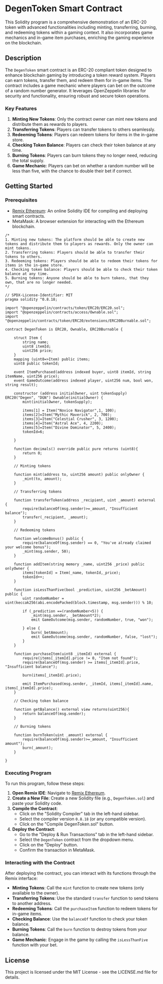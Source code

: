 # DegenToken Smart Contract

This Solidity program is a comprehensive demonstration of an ERC-20 token with advanced functionalities including minting, transferring, burning, and redeeming tokens within a gaming context. It also incorporates game mechanics and in-game item purchases, enriching the gaming experience on the blockchain.

## Description

The `DegenToken` smart contract is an ERC-20 compliant token designed to enhance blockchain gaming by introducing a token reward system. Players can earn tokens, transfer them, and redeem them for in-game items. The contract includes a game mechanic where players can bet on the outcome of a random number generator. It leverages OpenZeppelin libraries for security and functionality, ensuring robust and secure token operations.

### Key Features

1. **Minting New Tokens**: Only the contract owner can mint new tokens and distribute them as rewards to players.
2. **Transferring Tokens**: Players can transfer tokens to others seamlessly.
3. **Redeeming Tokens**: Players can redeem tokens for items in the in-game store.
4. **Checking Token Balance**: Players can check their token balance at any time.
5. **Burning Tokens**: Players can burn tokens they no longer need, reducing the total supply.
6. **Game Mechanic**: Players can bet on whether a random number will be less than five, with the chance to double their bet if correct.

## Getting Started

### Prerequisites

- [Remix Ethereum](https://remix.ethereum.org/): An online Solidity IDE for compiling and deploying smart contracts.
- MetaMask: A browser extension for interacting with the Ethereum blockchain.

```solidity
/*
1. Minting new tokens: The platform should be able to create new tokens and distribute them to players as rewards. Only the owner can mint tokens.
2. Transferring tokens: Players should be able to transfer their tokens to others.
3. Redeeming tokens: Players should be able to redeem their tokens for items in the in-game store.
4. Checking token balance: Players should be able to check their token balance at any time.
5. Burning tokens: Anyone should be able to burn tokens, that they own, that are no longer needed.
*/

// SPDX-License-Identifier: MIT
pragma solidity ^0.8.18;

import "@openzeppelin/contracts/token/ERC20/ERC20.sol";
import "@openzeppelin/contracts/access/Ownable.sol";
import "@openzeppelin/contracts/token/ERC20/extensions/ERC20Burnable.sol";

contract DegenToken is ERC20, Ownable, ERC20Burnable {

    struct Item {
        string name;
        uint8 itemId;
        uint256 price;
    }
    mapping (uint8=>Item) public items;
    uint8 public tokenId;
    
    event ItemPurchased(address indexed buyer, uint8 itemId, string itemName, uint256 price);
    event GameOutcome(address indexed player, uint256 num, bool won, string result);

    constructor (address initialOwner, uint tokenSupply) ERC20("Degen", "DGN") Ownable(initialOwner) {
        mint(initialOwner, tokenSupply);
        
        items[1] = Item("Novice Navigator",1, 100);
        items[2]=Item("Mythic Maverick", 2, 700);
        items[3]=Item("Celestial Crusher", 3, 1200);
        items[4]=Item("Astral Ace", 4, 2200);
        items[5]=Item("Divine Dominator", 5, 2400);
        tokenId=6;

    }

    function decimals() override public pure returns (uint8){
        return 0;
    }

    // Minting tokens

    function mint(address to, uint256 amount) public onlyOwner {
        _mint(to, amount);
    }

    // Transferring tokens

    function transferToken(address _recipient, uint _amount) external {
        require(balanceOf(msg.sender)>=_amount, "Insufficient balance");
        transfer(_recipient, _amount);
    }

    // Redeeming tokens

    function welcomeBonus() public {
        require(balanceOf(msg.sender) == 0, "You've already claimed your welcome bonus");
        _mint(msg.sender, 50);
    }

    function addItem(string memory _name, uint256 _price) public onlyOwner {
        items[tokenId] = Item(_name, tokenId,_price);
        tokenId++;
    } 

    function isLessThanFive(bool _prediction, uint256 _betAmount) public {
        uint randomNumber = uint(keccak256(abi.encodePacked(block.timestamp, msg.sender))) % 10;

        if (_prediction ==(randomNumber<5)) {
            _mint(msg.sender, _betAmount*2);
            emit GameOutcome(msg.sender, randomNumber, true, "won");

        } else {
            burn(_betAmount);
            emit GameOutcome(msg.sender, randomNumber, false, "lost");
        }
    }
    
    function purchaseItem(uint8 _itemId) external {
        require(items[_itemId].price != 0, "Item not found");
        require(balanceOf(msg.sender) >= items[_itemId].price, "Insufficient balance");

        burn(items[_itemId].price);

        emit ItemPurchased(msg.sender, _itemId, items[_itemId].name, items[_itemId].price);
    }

    // Checking token balance

    function getBalance() external view returns(uint256){
        return balanceOf(msg.sender);
    }

    // Burning tokens

    function burnToken(uint _amount) external {
        require(balanceOf(msg.sender)>=_amount, "Insufficient amount");
        burn(_amount);
    }

}
```

### Executing Program

To run this program, follow these steps:

1. **Open Remix IDE**: Navigate to [Remix Ethereum](https://remix.ethereum.org/).
2. **Create a New File**: Create a new Solidity file (e.g., `DegenToken.sol`) and paste your Solidity code.
3. **Compile the Contract**: 
   - Click on the "Solidity Compiler" tab in the left-hand sidebar.
   - Select the compiler version `0.8.18` (or any compatible version).
   - Click on the "Compile DegenToken.sol" button.
4. **Deploy the Contract**:
   - Go to the "Deploy & Run Transactions" tab in the left-hand sidebar.
   - Select the `DegenToken` contract from the dropdown menu.
   - Click on the "Deploy" button.
   - Confirm the transaction in MetaMask.

### Interacting with the Contract

After deploying the contract, you can interact with its functions through the Remix interface:

- **Minting Tokens**: Call the `mint` function to create new tokens (only available to the owner).
- **Transferring Tokens**: Use the standard `transfer` function to send tokens to another address.
- **Redeeming Tokens**: Call the `purchaseItem` function to redeem tokens for in-game items.
- **Checking Balance**: Use the `balanceOf` function to check your token balance.
- **Burning Tokens**: Call the `burn` function to destroy tokens from your balance.
- **Game Mechanic**: Engage in the game by calling the `isLessThanFive` function with your bet.

## License

This project is licensed under the MIT License - see the LICENSE.md file for details.

